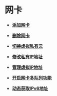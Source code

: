 # 网卡<a name="ZH-CN_TOPIC_0092497777"></a>

-   **[添加网卡](添加网卡.md)**  

-   **[删除网卡](删除网卡.md)**  

-   **[切换虚拟私有云](切换虚拟私有云.md)**  

-   **[修改私有IP地址](修改私有IP地址.md)**  

-   **[管理虚拟IP地址](管理虚拟IP地址.md)**  

-   **[开启网卡多队列功能](开启网卡多队列功能.md)**  

-   **[动态获取IPv6地址](动态获取IPv6地址.md)**  



